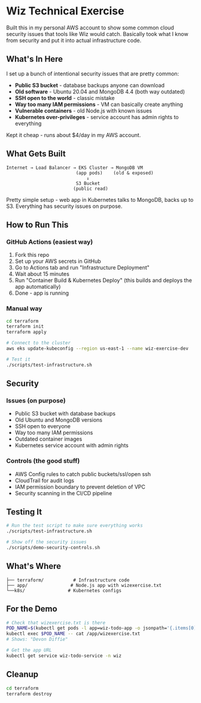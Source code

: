 # Wiz Technical Exercise

Built this in my personal AWS account to show some common cloud security issues that tools like Wiz would catch. Basically took what I know from security and put it into actual infrastructure code.

## What's In Here

I set up a bunch of intentional security issues that are pretty common:
- **Public S3 bucket** - database backups anyone can download
- **Old software** - Ubuntu 20.04 and MongoDB 4.4 (both way outdated)
- **SSH open to the world** - classic mistake
- **Way too many IAM permissions** - VM can basically create anything
- **Vulnerable containers** - old Node.js with known issues
- **Kubernetes over-privileges** - service account has admin rights to everything

Kept it cheap - runs about $4/day in my AWS account.

## What Gets Built

```
Internet → Load Balancer → EKS Cluster → MongoDB VM
                          (app pods)    (old & exposed)
                              ↓
                          S3 Bucket
                         (public read)
```

Pretty simple setup - web app in Kubernetes talks to MongoDB, backs up to S3. Everything has security issues on purpose.

## How to Run This

### GitHub Actions (easiest way)
1. Fork this repo
2. Set up your AWS secrets in GitHub
3. Go to Actions tab and run "Infrastructure Deployment"
4. Wait about 15 minutes
5. Run "Container Build & Kubernetes Deploy" (this builds and deploys the app automatically)
6. Done - app is running

### Manual way
```bash
cd terraform
terraform init
terraform apply

# Connect to the cluster
aws eks update-kubeconfig --region us-east-1 --name wiz-exercise-dev

# Test it
./scripts/test-infrastructure.sh
```

## Security

### Issues (on purpose)
- Public S3 bucket with database backups
- Old Ubuntu and MongoDB versions
- SSH open to everyone
- Way too many IAM permissions
- Outdated container images
- Kubernetes service account with admin rights

### Controls (the good stuff)
- AWS Config rules to catch public buckets/ssl/open ssh
- CloudTrail for audit logs
- IAM permission boundary to prevent deletion of VPC
- Security scanning in the CI/CD pipeline

## Testing It

```bash
# Run the test script to make sure everything works
./scripts/test-infrastructure.sh

# Show off the security issues
./scripts/demo-security-controls.sh
```

## What's Where

```
├── terraform/           # Infrastructure code
├── app/                # Node.js app with wizexercise.txt
└──k8s/                # Kubernetes configs
```

## For the Demo

```bash
# Check that wizexercise.txt is there
POD_NAME=$(kubectl get pods -l app=wiz-todo-app -o jsonpath='{.items[0].metadata.name}')
kubectl exec $POD_NAME -- cat /app/wizexercise.txt
# Shows: "Devon Diffie"

# Get the app URL
kubectl get service wiz-todo-service -n wiz
```

## Cleanup

```bash
cd terraform
terraform destroy
```
